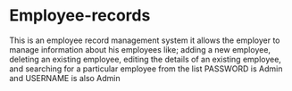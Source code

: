 # Employee-records
This is an employee record management system
it allows the employer to manage information about his employees like;
adding a new employee,
deleting an existing employee,
editing the details of an existing employee,
and searching for a particular employee from the list
PASSWORD is Admin and USERNAME is also Admin
